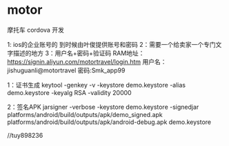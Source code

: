 # motor
摩托车 cordova  开发


1: ios的企业账号的 到时候由叶俊提供账号和密码
2：需要一个给卖家一个专门文字描述的地方
3：用户名+密码+验证码
RAM地址：https://signin.aliyun.com/motortravel/login.htm
用户名：jishuguanli@motortravel
密码:Smk_app99


1：证书生成
keytool -genkey -v -keystore demo.keystore -alias demo.keystore -keyalg RSA -validity 20000

2：签名APK
jarsigner -verbose -keystore demo.keystore -signedjar platforms/android/build/outputs/apk/demo_signed.apk  platforms/android/build/outputs/apk/android-debug.apk demo.keystore

//tuy898236
